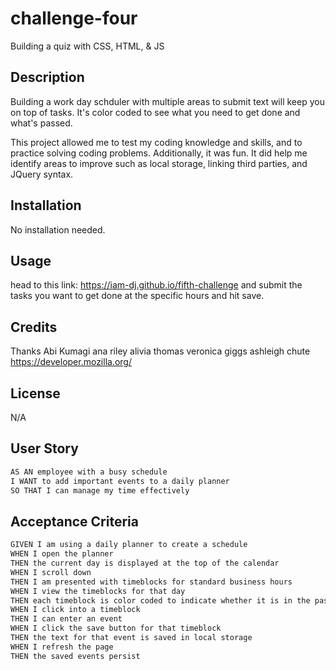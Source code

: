 # challenge-four

Building a quiz with CSS, HTML, & JS

## Description

Building a work day schduler with multiple areas to submit text will keep you on top of tasks. It's color coded to see what you need to get done and what's passed.

This project allowed me to test my coding knowledge and skills, and to practice solving coding problems. Additionally, it was fun. It did help me identify areas to improve such as local storage, linking third parties, and JQuery syntax.

## Installation

No installation needed.

## Usage

head to this link: https://iam-dj.github.io/fifth-challenge  and submit the tasks you want to get done at the specific hours and hit save. 

## Credits

Thanks Abi Kumagi 
ana riley
alivia thomas
veronica giggs
ashleigh chute
https://developer.mozilla.org/


## License

N/A

## User Story

```md
AS AN employee with a busy schedule
I WANT to add important events to a daily planner
SO THAT I can manage my time effectively
```

## Acceptance Criteria

```md
GIVEN I am using a daily planner to create a schedule
WHEN I open the planner
THEN the current day is displayed at the top of the calendar
WHEN I scroll down
THEN I am presented with timeblocks for standard business hours
WHEN I view the timeblocks for that day
THEN each timeblock is color coded to indicate whether it is in the past, present, or future
WHEN I click into a timeblock
THEN I can enter an event
WHEN I click the save button for that timeblock
THEN the text for that event is saved in local storage
WHEN I refresh the page
THEN the saved events persist
```